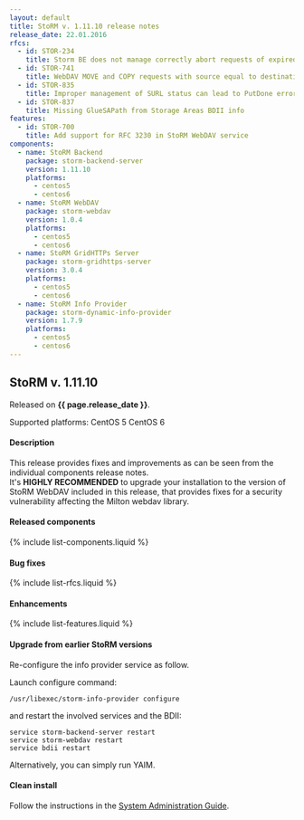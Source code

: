 ```yaml
---
layout: default
title: StoRM v. 1.11.10 release notes
release_date: 22.01.2016
rfcs:
  - id: STOR-234
    title: Storm BE does not manage correctly abort requests of expired tokens
  - id: STOR-741
    title: WebDAV MOVE and COPY requests with source equal to destination fail with 412 instead of 403
  - id: STOR-835
    title: Improper management of SURL status can lead to PutDone errors and locked SURLs
  - id: STOR-837
    title: Missing GlueSAPath from Storage Areas BDII info
features:
  - id: STOR-700
    title: Add support for RFC 3230 in StoRM WebDAV service
components:
  - name: StoRM Backend
    package: storm-backend-server
    version: 1.11.10
    platforms:
      - centos5
      - centos6
  - name: StoRM WebDAV
    package: storm-webdav
    version: 1.0.4
    platforms:
      - centos5
      - centos6
  - name: StoRM GridHTTPs Server
    package: storm-gridhttps-server
    version: 3.0.4
    platforms:
      - centos5
      - centos6
  - name: StoRM Info Provider
    package: storm-dynamic-info-provider
    version: 1.7.9
    platforms:
      - centos5
      - centos6
---
```


## StoRM v. 1.11.10

Released on **{{ page.release_date }}**.

Supported platforms: <span class="label label-warning">CentOS 5</span> <span class="label label-success">CentOS 6</span>

#### Description

This release provides fixes and improvements as can be seen from the individual components release notes.
<br/>
It's **HIGHLY RECOMMENDED** to upgrade your installation to the version of StoRM WebDAV included in this release, 
that provides fixes for a security vulnerability affecting the Milton webdav library.

#### Released components

{% include list-components.liquid %}

#### Bug fixes

{% include list-rfcs.liquid %}

#### Enhancements

{% include list-features.liquid %}

#### Upgrade from earlier StoRM versions

Re-configure the info provider service as follow.

Launch configure command:

    /usr/libexec/storm-info-provider configure

and restart the involved services and the BDII:

    service storm-backend-server restart
    service storm-webdav restart
    service bdii restart

Alternatively, you can simply run YAIM.

#### Clean install

Follow the instructions in the [System Administration Guide][storm-sysadmin-guide].

[storm-sysadmin-guide]: {{site.baseurl}}/documentation/sysadmin-guide/1.11.10
